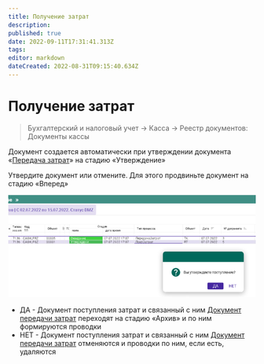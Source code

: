 ```yaml
---
title: Получение затрат
description: 
published: true
date: 2022-09-11T17:31:41.313Z
tags: 
editor: markdown
dateCreated: 2022-08-31T09:15:40.634Z
---
```


# Получение затрат

>Бухгалтерский и налоговый учет → Касса → Реестр документов: Документы кассы

Документ создается автоматически при утверждении документа «[Передача затрат](peredacha-zatrat.md)» на стадию «Утверждение»

Утвердите документ или отмените. Для этого продвиньте документ на стадию «Вперед»

![](<../../../assets/image (755).png>)

* ДА - Документ поступления затрат и связанный с ним [Документ передачи затрат](peredacha-zatrat.md) переходят на стадию «Архив» и по ним формируются проводки
* НЕТ - Документ поступления затрат и связанный с ним [Документ передачи затрат](peredacha-zatrat.md) отменяются и проводки по ним, если есть, удаляются

